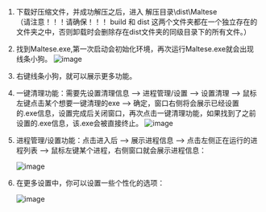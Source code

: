 1. 下载好压缩文件，并成功解压之后，进入 解压目录\dist\Maltese\
   （请注意！！！请确保！！！ build 和 dist 这两个文件夹都在一个独立存在的文件夹之中，否则卸载时会删除存在dist文件夹的同级目录下的所有文件。）
3. 找到Maltese.exe,第一次启动会初始化环境，再次运行Maltese.exe就会出现线条小狗。
   ![image](https://github.com/user-attachments/assets/31412db6-c10b-4acc-9cd1-a961d4b04fec)
4. 右键线条小狗，就可以展示更多功能。
5. 一键清理功能：需要先设置清理信息 --> 进程管理/设置 --> 设置清理 --> 鼠标左键点击某个想要一键清理的exe --> 确定，窗口右侧将会展示已经设置的.exe信息，设置完成后关闭窗口，再次点击一键清理功能，如果找到了之前设置的.exe信息，该.exe会被直接终止。
   ![image](https://github.com/user-attachments/assets/35e2ad59-5449-49f9-a3c8-61b99a5190d9)

6. 进程管理/设置功能：点击进入后 --> 展示进程信息 --> 点击左侧正在运行的进程列表 --> 鼠标左键某个进程，右侧窗口就会展示进程信息：
   
   ![image](https://github.com/user-attachments/assets/bf981ff1-6e7a-4656-8734-2171f93915a0)
7. 在更多设置中，你可以设置一些个性化的选项：
   
   ![image](https://github.com/user-attachments/assets/8ed41653-91ea-4c5c-ab29-4c2d6d4e49d5)
